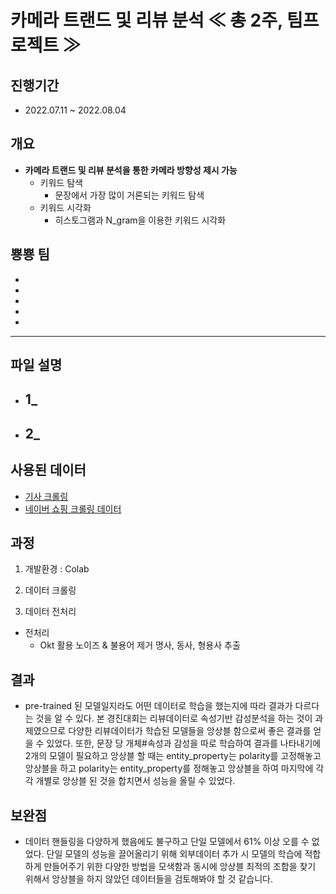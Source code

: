 # 카메라 트랜드 및 리뷰 분석 ≪ 총 2주, 팀프로젝트 ≫

## 진행기간 
- 2022.07.11 ~ 2022.08.04

## 개요
- **카메라 트랜드 및 리뷰 분석을 통한 카메라 방향성 제시 가능**
  - 키워드 탐색 
    - 문장에서 가장 많이 거론되는 키워드 탐색 
  - 키워드 시각화
    - 히스토그램과 N_gram을 이용한 키워드 시각화

## 뿅뿅 팀   

- 
-
-
-
-
___
## 파일 설명

- 1_
  - 
  

- 2_
  - 

## 사용된 데이터  

- [기사 크롤링](http://kr.aving.net/)
- [네이버 쇼핑 크롤링 데이터](https://shopping.naver.com/home)

## 과정  

 1. 개발환경 : Colab
 
 2. 데이터 크롤링
 
 3. 데이터 전처리
   - 전처리
     - Okt 활용
       노이즈 & 불용어 제거
       명사, 동사, 형용사 추출


## 결과
- pre-trained 된 모델일지라도 어떤 데이터로 학습을 했는지에 따라 결과가 다르다는 것을 알 수 있다. 본 경진대회는 리뷰데이터로 속성기반 감성분석을 하는 것이 과제였으므로 다양한 리뷰데이터가 학습된 모델들을 앙상블 함으로써 좋은 결과를 얻을 수 있었다. 또한, 문장 당 개체#속성과 감성을 따로 학습하여 결과를 나타내기에 2개의 모델이 필요하고 앙상블 할 때는 entity_property는 polarity를 고정해놓고 앙상블을 하고 polarity는 entity_property를 정해놓고 앙상블을 하여 마지막에 각각 개별로 앙상블 된 것을 합치면서 성능을 올릴 수 있었다.
  
  

## 보완점
- 데이터 핸들링을 다양하게 했음에도 불구하고 단일 모델에서 61% 이상 오를 수 없었다. 단일 모델의 성능을 끌어올리기 위해 외부데이터 추가 시 모델의 학습에 적합하게 만들어주기 위한 다양한 방법을 모색함과 동시에 앙상블 최적의 조합을 찾기 위해서 앙상블을 하지 않았던 데이터들을 검토해봐야 할 것 같습니다.
